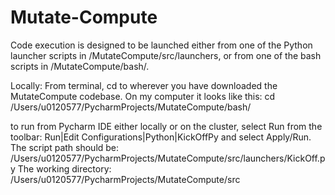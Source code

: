 # Mutate-Compute

Code execution is designed to be launched either from one of the Python launcher scripts in /MutateCompute/src/launchers, or from
 one of the bash scripts in /MutateCompute/bash/.
 
Locally:
From terminal, cd to wherever you have downloaded the MutateCompute codebase. On my computer it looks like this:
cd /Users/u0120577/PycharmProjects/MutateCompute/bash/  


to run from Pycharm IDE either locally or on the cluster, select Run from the toolbar:
Run|Edit Configurations|Python|KickOffPy and select Apply/Run. 
The script path should be: /Users/u0120577/PycharmProjects/MutateCompute/src/launchers/KickOff.py
The working directory: /Users/u0120577/PycharmProjects/MutateCompute/src

